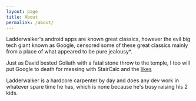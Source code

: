 ```yaml
---
layout: page
title: About
permalink: /about/
---
```


Ladderwalker's android apps are known great classics,
however the evil big tech giant known as Google, censored
some of these great classics mainly from a place of what
appeared to be pure jealousy*.

Just as David bested Goliath with a fatal stone throw to
the temple, I too will put Google to death for messing
with StairCalc and the [likes](https://play.google.com/store/search?q=ladderwalker&c=apps)

Ladderwalker is a hardcore carpenter by day and does
any dev work in whatever spare time he has, which is none
because he's busy raising his 2 kids.
